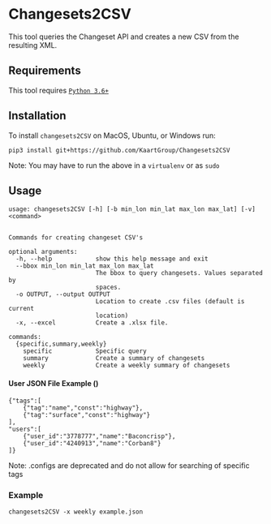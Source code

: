 # Changesets2CSV
This tool queries the Changeset API and creates a new CSV from the resulting XML.

## Requirements
This tool requires [`Python 3.6+`](https://www.python.org/downloads/)

## Installation
To install `changesets2CSV` on MacOS, Ubuntu, or Windows run:
```
pip3 install git+https://github.com/KaartGroup/Changesets2CSV
```
Note: You may have to run the above in a `virtualenv` or as `sudo`

## Usage
```
usage: changesets2CSV [-h] [-b min_lon min_lat max_lon max_lat] [-v] <command>


Commands for creating changeset CSV's

optional arguments:
  -h, --help            show this help message and exit
  --bbox min_lon min_lat max_lon max_lat
                        The bbox to query changesets. Values separated by
                        spaces.
  -o OUTPUT, --output OUTPUT
                        Location to create .csv files (default is current
                        location)
  -x, --excel           Create a .xlsx file.

commands:
  {specific,summary,weekly}
    specific            Specific query
    summary             Create a summary of changesets
    weekly              Create a weekly summary of changesets
```

#### User JSON File Example ()
```
{"tags":[
    {"tag":"name","const":"highway"},
    {"tag":"surface","const":"highway"}
],
"users":[
    {"user_id":"3778777","name":"Baconcrisp"},
    {"user_id":"4240913","name":"Corban8"}
]}
```
Note: .configs are deprecated and do not allow for searching of specific tags



### Example
`changesets2CSV -x weekly example.json`
